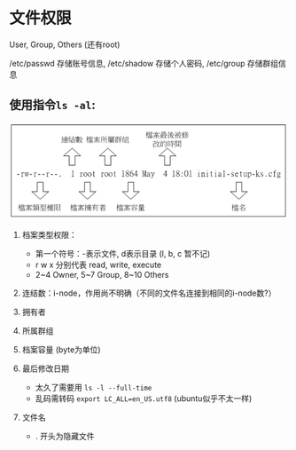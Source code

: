 # 文件权限

User, Group, Others (还有root)

/etc/passwd 存储账号信息, /etc/shadow 存储个人密码, /etc/group 存储群组信息

## 使用指令```ls -al```:

![](filer_ls.png)


1. 档案类型权限：

    - 第一个符号：-表示文件, d表示目录 (l, b, c 暂不记)
    - r w x 分别代表 read, write, execute
    - 2~4 Owner, 5~7 Group, 8~10 Others

2. 连结数：i-node，作用尚不明确（不同的文件名连接到相同的i-node数?）

3. 拥有者
4. 所属群组
5. 档案容量 (byte为单位)
6. 最后修改日期

    - 太久了需要用 ```ls -l --full-time```
    - 乱码需转码 ```export LC_ALL=en_US.utf8``` (ubuntu似乎不太一样)

7. 文件名
    - . 开头为隐藏文件